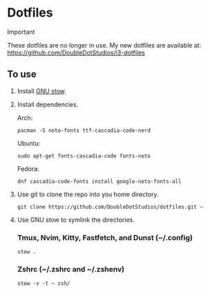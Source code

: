 # Dotfiles

> [!IMPORTANT]
> These dotfiles are no longer in use. My new dotfiles are available at:
> https://github.com/DoubleDotStudios/i3-dotfiles

## To use

1. Install [GNU stow](https://www.gnu.org/software/stow/).
2. Install dependencies.

   Arch:

   ```console
   pacman -S noto-fonts ttf-cascadia-code-nerd
   ```

   Ubuntu:

   ```console
   sudo apt-get fonts-cascadia-code fonts-noto
   ```

   Fedora:

   ```console
   dnf cascadia-code-fonts install google-noto-fonts-all
   ```

3. Use git to clone the repo into you home directory.
   ```console
   git clone https://github.com/DoubleDotStudios/dotfiles.git ~
   ```
4. Use GNU stow to symlink the directories.

   ### Tmux, Nvim, Kitty, Fastfetch, and Dunst (~/.config)
   ```console
   stow .
   ```

   ### Zshrc (~/.zshrc and ~/.zshenv)
   ```console
   stow -v -t ~ zsh/
   ```
